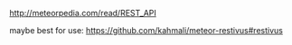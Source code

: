 http://meteorpedia.com/read/REST_API

maybe best for use:
https://github.com/kahmali/meteor-restivus#restivus
